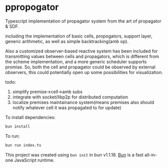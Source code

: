 # ppropogator

Typescript implementation of propagator system
from the art of propagator & SDF.

including the implementation of basic cells, 
propogators, support layer, 
generic arithmetic, as well as
simple backtracking(amb op).

Also a customized observer-based reactive system has been included for 
transmitting values between cells and propagators,
which is different from the scheme implementation,
and a more generic scheduler supports promise.
So, both the cell and propagator could be observed by external observers,
this could potentially open up some possibilities for visualization.



todo:
1. simplify premise->cell->amb subs
2. integrate with socket/libp2p for distributed computation
3. localize premises maintainance system(means premises also should notify whatever 
cell it was propagated to for update)




To install dependencies:

```bash
bun install
```

To run:

```bash
bun run index.ts
```

This project was created using `bun init` in bun v1.1.18. [Bun](https://bun.sh) is a fast all-in-one JavaScript runtime.

